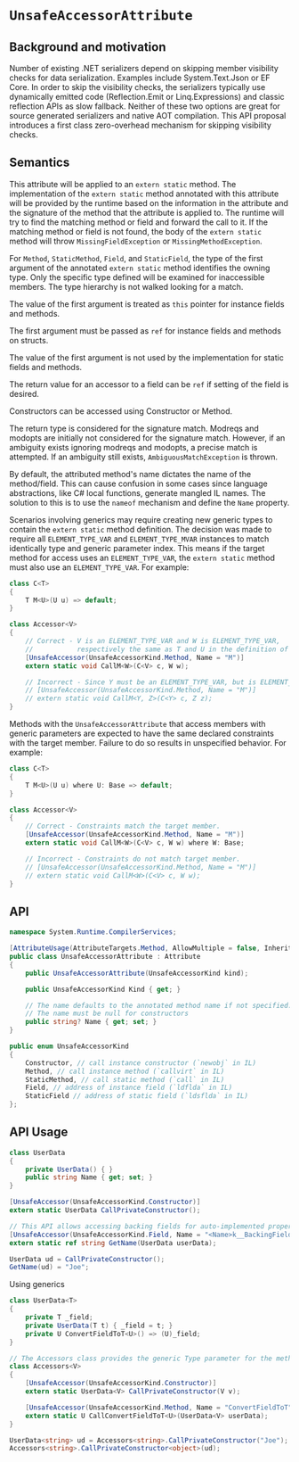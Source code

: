 # `UnsafeAccessorAttribute`

## Background and motivation

Number of existing .NET serializers depend on skipping member visibility checks for data serialization. Examples include System.Text.Json or EF Core. In order to skip the visibility checks, the serializers typically use dynamically emitted code (Reflection.Emit or Linq.Expressions) and classic reflection APIs as slow fallback. Neither of these two options are great for source generated serializers and native AOT compilation. This API proposal introduces a first class zero-overhead mechanism for skipping visibility checks.

## Semantics

This attribute will be applied to an `extern static` method. The implementation of the `extern static` method annotated with this attribute will be provided by the runtime based on the information in the attribute and the signature of the method that the attribute is applied to. The runtime will try to find the matching method or field and forward the call to it. If the matching method or field is not found, the body of the `extern static` method will throw `MissingFieldException` or `MissingMethodException`.

For `Method`, `StaticMethod`, `Field`, and `StaticField`, the type of the first argument of the annotated `extern static` method identifies the owning type. Only the specific type defined will be examined for inaccessible members. The type hierarchy is not walked looking for a match.

The value of the first argument is treated as `this` pointer for instance fields and methods.

The first argument must be passed as `ref` for instance fields and methods on structs.

The value of the first argument is not used by the implementation for static fields and methods.

The return value for an accessor to a field can be `ref` if setting of the field is desired.

Constructors can be accessed using Constructor or Method.

The return type is considered for the signature match. Modreqs and modopts are initially not considered for the signature match. However, if an ambiguity exists ignoring modreqs and modopts, a precise match is attempted. If an ambiguity still exists, `AmbiguousMatchException` is thrown.

By default, the attributed method's name dictates the name of the method/field. This can cause confusion in some cases since language abstractions, like C# local functions, generate mangled IL names. The solution to this is to use the `nameof` mechanism and define the `Name` property.

Scenarios involving generics may require creating new generic types to contain the `extern static` method definition. The decision was made to require all `ELEMENT_TYPE_VAR` and `ELEMENT_TYPE_MVAR` instances to match identically type and generic parameter index. This means if the target method for access uses an `ELEMENT_TYPE_VAR`, the `extern static` method must also use an `ELEMENT_TYPE_VAR`. For example:

```csharp
class C<T>
{
    T M<U>(U u) => default;
}

class Accessor<V>
{
    // Correct - V is an ELEMENT_TYPE_VAR and W is ELEMENT_TYPE_VAR,
    //           respectively the same as T and U in the definition of C<T>::M<U>().
    [UnsafeAccessor(UnsafeAccessorKind.Method, Name = "M")]
    extern static void CallM<W>(C<V> c, W w);

    // Incorrect - Since Y must be an ELEMENT_TYPE_VAR, but is ELEMENT_TYPE_MVAR below.
    // [UnsafeAccessor(UnsafeAccessorKind.Method, Name = "M")]
    // extern static void CallM<Y, Z>(C<Y> c, Z z);
}
```

Methods with the `UnsafeAccessorAttribute` that access members with generic parameters are expected to have the same declared constraints with the target member. Failure to do so results in unspecified behavior. For example:

```csharp
class C<T>
{
    T M<U>(U u) where U: Base => default;
}

class Accessor<V>
{
    // Correct - Constraints match the target member.
    [UnsafeAccessor(UnsafeAccessorKind.Method, Name = "M")]
    extern static void CallM<W>(C<V> c, W w) where W: Base;

    // Incorrect - Constraints do not match target member.
    // [UnsafeAccessor(UnsafeAccessorKind.Method, Name = "M")]
    // extern static void CallM<W>(C<V> c, W w);
}
```

## API

```csharp
namespace System.Runtime.CompilerServices;

[AttributeUsage(AttributeTargets.Method, AllowMultiple = false, Inherited = false)]
public class UnsafeAccessorAttribute : Attribute
{
    public UnsafeAccessorAttribute(UnsafeAccessorKind kind);

    public UnsafeAccessorKind Kind { get; }

    // The name defaults to the annotated method name if not specified.
    // The name must be null for constructors
    public string? Name { get; set; }
}

public enum UnsafeAccessorKind
{
    Constructor, // call instance constructor (`newobj` in IL)
    Method, // call instance method (`callvirt` in IL)
    StaticMethod, // call static method (`call` in IL)
    Field, // address of instance field (`ldflda` in IL)
    StaticField // address of static field (`ldsflda` in IL)
};
```

## API Usage

```csharp
class UserData
{
    private UserData() { }
    public string Name { get; set; }
}

[UnsafeAccessor(UnsafeAccessorKind.Constructor)]
extern static UserData CallPrivateConstructor();

// This API allows accessing backing fields for auto-implemented properties with unspeakable names.
[UnsafeAccessor(UnsafeAccessorKind.Field, Name = "<Name>k__BackingField")]
extern static ref string GetName(UserData userData);

UserData ud = CallPrivateConstructor();
GetName(ud) = "Joe";
```

Using generics

```csharp
class UserData<T>
{
    private T _field;
    private UserData(T t) { _field = t; }
    private U ConvertFieldToT<U>() => (U)_field;
}

// The Accessors class provides the generic Type parameter for the method definitions.
class Accessors<V>
{
    [UnsafeAccessor(UnsafeAccessorKind.Constructor)]
    extern static UserData<V> CallPrivateConstructor(V v);

    [UnsafeAccessor(UnsafeAccessorKind.Method, Name = "ConvertFieldToT")]
    extern static U CallConvertFieldToT<U>(UserData<V> userData);
}

UserData<string> ud = Accessors<string>.CallPrivateConstructor("Joe");
Accessors<string>.CallPrivateConstructor<object>(ud);
```